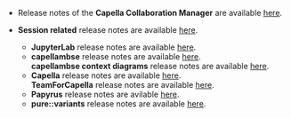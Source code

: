<!--
 ~ SPDX-FileCopyrightText: Copyright DB InfraGO AG and contributors
 ~ SPDX-License-Identifier: Apache-2.0
 -->

- Release notes of the **Capella Collaboration Manager** are available
  [here](https://github.com/DSD-DBS/capella-collab-manager/releases).
- **Session related** release notes are available
  [here](https://github.com/DSD-DBS/capella-dockerimages/releases).

  - **JupyterLab** release notes are available
    [here](https://jupyterlab.readthedocs.io/en/stable/getting_started/changelog.html).
  - **capellambse** release notes are available
    [here](https://github.com/DSD-DBS/py-capellambse/releases). <br>
    **capellambse context diagrams** release notes are available
    [here](https://github.com/DSD-DBS/capellambse-context-diagrams/releases).
  - **Capella** release notes are available
    [here](https://github.com/eclipse/capella/releases). <br>
    **TeamForCapella** release notes are available
    [here](https://www.obeosoft.com/en/team-for-capella-releases).
  - **Papyrus** release notes are avilable
    [here](https://eclipse.dev/papyrus/news.php).
  - **pure::variants** release notes are available
    [here](https://www.pure-systems.com/pv-update/additions/doc/ChangeLog.txt).
